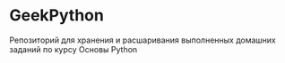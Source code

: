 # GeekPython
Репозиторий для хранения и расшаривания выполненных домашних заданий по курсу Основы Python
